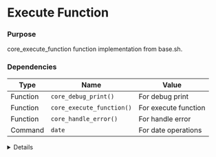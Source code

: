 # Execute Function

### Purpose
core_execute_function function implementation from base.sh.

### Dependencies
| Type | Name | Value |
|------|------|-------|
| Function | `core_debug_print()` | For debug print |
| Function | `core_execute_function()` | For execute function |
| Function | `core_handle_error()` | For handle error |
| Command | `date` | For date operations |

<details>

```shell
core_execute_function() {
local func_name="$1"
    shift
    local func_args="$*"
    
    if [ "$ISOLATED" = "true" ]; then
        # Execute in memory isolated environment
        local buffer_name="func_$(date +%s)"
        core_debug_print "Executing $func_name in isolated mode"
        
        if memory_create_buffer "$buffer_name"; then
            # Execute function in isolated process
            memory_spawn_isolated "$buffer_name" "$func_name $func_args"
            sleep 0.5  # Brief delay for execution
            
            # Read results
            local result=$(memory_read_buffer "${buffer_name}_proc")
            
            # Cleanup
            memory_cleanup_buffer "$buffer_name"
            
            printf "%s" "$result"
            return 0
        else
            core_handle_error "Failed to create isolated execution environment"
            # Fallback to normal execution
            $func_name "$@"
            return $?
        fi
    else
        # Normal execution
        $func_name "$@"
        return $?
    fi
}
```

</details> 
